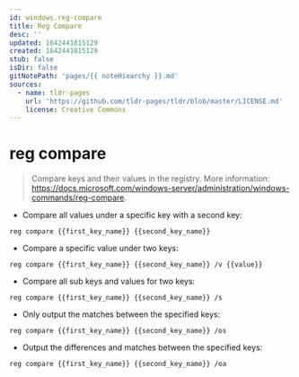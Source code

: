 ```yaml
---
id: windows.reg-compare
title: Reg Compare
desc: ''
updated: 1642441815129
created: 1642441815129
stub: false
isDir: false
gitNotePath: 'pages/{{ noteHiearchy }}.md'
sources:
  - name: tldr-pages
    url: 'https://github.com/tldr-pages/tldr/blob/master/LICENSE.md'
    license: Creative Commons
---
```

# reg compare

> Compare keys and their values in the registry.
> More information: <https://docs.microsoft.com/windows-server/administration/windows-commands/reg-compare>.

- Compare all values under a specific key with a second key:

`reg compare {{first_key_name}} {{second_key_name}}`

- Compare a specific value under two keys:

`reg compare {{first_key_name}} {{second_key_name}} /v {{value}}`

- Compare all sub keys and values for two keys:

`reg compare {{first_key_name}} {{second_key_name}} /s`

- Only output the matches between the specified keys:

`reg compare {{first_key_name}} {{second_key_name}} /os`

- Output the differences and matches between the specified keys:

`reg compare {{first_key_name}} {{second_key_name}} /oa`


